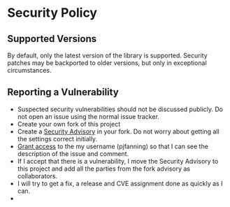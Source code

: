 # Security Policy

## Supported Versions

By default, only the latest version of the library is supported. Security patches may be backported to older versions, but only in exceptional circumstances.

## Reporting a Vulnerability

* Suspected security vulnerabilities should not be discussed publicly. Do not open an issue using the normal issue tracker.
* Create your own fork of this project
* Create a [Security Advisory](https://docs.github.com/en/code-security/security-advisories/creating-a-security-advisory) in your fork. Do not worry about getting all the settings correct initially.
* [Grant access](https://docs.github.com/en/code-security/security-advisories/adding-a-collaborator-to-a-security-advisory) to the my username (pjfanning) so that I can see the description of the issue and comment.
* If I accept that there is a vulnerability, I move the Security Advisory to this project and add all the parties from the fork advisory as collaborators.
* I will try to get a fix, a release and CVE assignment done as quickly as I can.
* 
